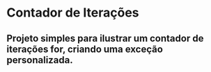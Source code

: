 # Contador de Iterações

## Projeto simples para ilustrar um contador de iterações for, criando uma exceção personalizada.
